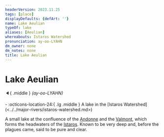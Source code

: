 ```yaml
---
headerVersion: 2023.11.25
tags: [place]
displayDefaults: {defArt: ''}
name: Lake Aeulian
typeOf: lake
aliases: [Aeulian]
whereabouts: Istaros Watershed
pronunciation: ay-oo-LYAHN
dm_owner: none
dm_notes: none
title: Lake Aeulian
---
```

# Lake Aeulian
:speaker:{ .middle } *(ay-oo-LYAHN)*  
<div class="grid cards ext-narrow-margin ext-one-column" markdown>
-    :octicons-location-24:{ .lg .middle } A lake in the [Istaros Watershed](<../../major-rivers/istaros-watershed.md>)  
</div>


A small lake at the confluence of the [Andonne](<./andonne.md>) and the [Valmont](<./valmont.md>), which forms the headwaters of the [Istaros](<../../major-rivers/istaros.md>). Known to be very deep and, before the plagues came, said to be pure and clear.